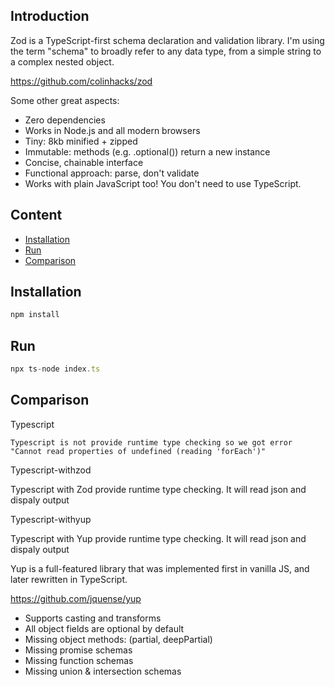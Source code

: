## Introduction

Zod is a TypeScript-first schema declaration and validation library. I'm using the term "schema" to broadly refer to any data type, from a simple string to a complex nested object.

https://github.com/colinhacks/zod

Some other great aspects:

- Zero dependencies
- Works in Node.js and all modern browsers
- Tiny: 8kb minified + zipped
- Immutable: methods (e.g. .optional()) return a new instance
- Concise, chainable interface
- Functional approach: parse, don't validate
- Works with plain JavaScript too! You don't need to use TypeScript.

## Content

- [Installation](#installation)
- [Run](#run)
- [Comparison](#comparison)

## Installation

```js
npm install
```

## Run

```js
npx ts-node index.ts
```

## Comparison

Typescript

`Typescript is not provide runtime type checking so we got error "Cannot read properties of undefined (reading 'forEach')"`

Typescript-withzod

Typescript with Zod provide runtime type checking. It will read json and dispaly output

Typescript-withyup

Typescript with Yup provide runtime type checking. It will read json and dispaly output

Yup is a full-featured library that was implemented first in vanilla JS, and later rewritten in TypeScript.

https://github.com/jquense/yup

- Supports casting and transforms
- All object fields are optional by default
- Missing object methods: (partial, deepPartial)
- Missing promise schemas
- Missing function schemas
- Missing union & intersection schemas
